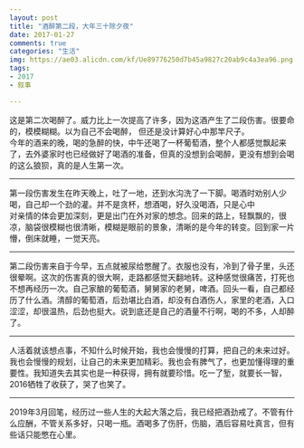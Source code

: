 ```yaml
---
layout: post
title: "酒醉第二段，大年三十除夕夜"
date: 2017-01-27
comments: true
categories: "生活"
img: https://ae03.alicdn.com/kf/Ue89776250d7b45a9827c20ab9c4a3ea96.png
tags:
- 2017
- 叙事

---
```


这是第二次喝醉了。威力比上一次提高了许多，因为这酒产生了二段伤害。很要命的，模模糊糊。以为自己不会喝醉， 但还是没计算好心中那竿尺子。  
今年的酒来的晚，喝的急醉的快，中午还喝了一杯葡萄酒，整个人都感觉飘起来了，去外婆家时也已经做好了喝酒的准备，但真的没想到会喝醉，更没有想到会喝的这么狼狈，真的是人生第一次。

---

第一段伤害发生在昨天晚上，吐了一地，还到水沟洗了一下脚。喝酒时劝别人少喝，自己却一个劲的灌。并不是贪杯，想酒喝，好久没喝酒，只是心中  
对亲情的体会更加深刻，更是出门在外对家的想念。回来的路上，轻飘飘的，很凉，脑袋很模糊也很清晰，模糊是眼前的景象，清晰的是今年的转变。回到家一片懵，倒床就睡，一觉天亮。

---

第二段伤害来自于今早，五点就被尿给憋醒了。衣服也没有，冷到了骨子里，头还很晕啊。这次的伤害真的很大啊，走路都感觉天翻地转。这种感觉很痛苦，打死也不想再经历一次。自己家酿的葡萄酒，舅舅家的老舅，啤酒。回头一看，自己都经历了什么酒。清醇的葡萄酒，后劲堪比白酒，却没有白酒伤人，家里的老酒，入口涩涩，却很温热，后劲也挺大。说到底还是自己的酒量不行啊，喝的不多，人却醉了。

---

人活着就该想点事，不知什么时候开始，我也会慢慢的打算，把自己的未来过好。我也会慢慢的规划，让自己的未来更加精彩。我也会有脾气了，也更加懂得理的重要性。我知道失去其实也是一种获得，拥有就要珍惜。吃一了堑，就要长一智，2016牺牲了收获了，哭了也笑了。

--- 

2019年3月回笔，经历过一些人生的大起大落之后，我已经把酒劲戒了。不管有什么应酬，不管关系多好，只喝一瓶。酒喝多了伤肝，伤脑，酒后容易吐真言，但有些话只能憋在心里。